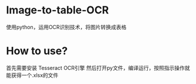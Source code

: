 # Image-to-table-OCR
使用python，运用OCR识别技术，将图片转换成表格

# How to use?
首先需要安装 Tesseract OCR引擎
然后打开py文件，编译运行，按照指示操作就能获得一个.xlsx的文件
